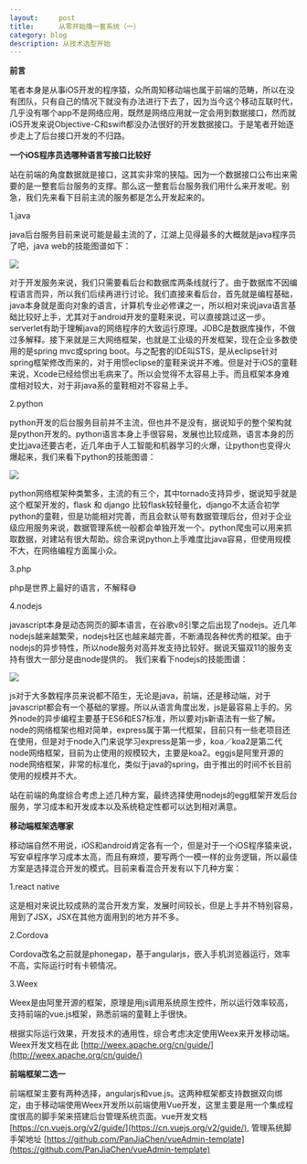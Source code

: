 ```yaml
---
layout:     post
title:      从零开始撸一套系统（一）
category: blog
description: 从技术选型开始
---
```


**前言**

笔者本身是从事iOS开发的程序猿，众所周知移动端也属于前端的范畴，所以在没有团队，只有自己的情况下就没有办法进行下去了，因为当今这个移动互联时代，几乎没有哪个app不是网络应用，既然是网络应用就一定会用到数据接口，然而就iOS开发来说Objective-C和swift都没办法很好的开发数据接口。于是笔者开始逐步走上了后台接口开发的不归路。


**一个iOS程序员选哪种语言写接口比较好**

站在前端的角度数据就是接口，这其实非常的狭隘。因为一个数据接口公布出来需要的是一整套后台服务的支撑。那么这一整套后台服务我们用什么来开发呢。别急，我们先来看下目前主流的服务都是怎么开发起来的。

1.java

java后台服务目前来说可能是最主流的了，江湖上见得最多的大概就是java程序员了吧，java web的技能图谱如下：

![](http://www.admin10000.com/UploadFiles/Document/201605/13/20160513110847549063.JPG)

对于开发服务来说，我们只需要看后台和数据库两条线就行了。由于数据库不因编程语言而异，所以我们后续再进行讨论。我们直接来看后台，首先就是编程基础，java本身就是面向对象的语言，计算机专业必修课之一，所以相对来说java语言基础比较好上手，尤其对于android开发的童鞋来说，可以直接跳过这一步。serverlet有助于理解java的网络程序的大致运行原理。JDBC是数据库操作，不做过多解释。接下来就是三大网络框架，也就是工业级的开发框架，现在企业多数使用的是spring mvc或spring boot。与之配套的IDE叫STS，是从eclipse针对spring框架修改而来的，对于用惯eclipse的童鞋来说并不难。但是对于iOS的童鞋来说，Xcode已经给惯出毛病来了。所以会觉得不太容易上手。而且框架本身难度相对较大，对于非java系的童鞋相对不容易上手。

2.python

python开发的后台服务目前并不主流，但也并不是没有，据说知乎的整个架构就是python开发的。python语言本身上手很容易，发展也比较成熟，语言本身的历史比java还要古老，近几年由于人工智能和机器学习的火爆，让python也变得火爆起来，我们来看下python的技能图谱：

![](http://oqedyhjhj.bkt.clouddn.com/pythonweb.png)

python网络框架种类繁多，主流的有三个，其中tornado支持异步，据说知乎就是这个框架开发的，flask 和 django 比较flask较轻量化，django不太适合初学python的童鞋，但是功能相对完善，而且会默认带有数据管理后台，但对于企业级应用服务来说，数据管理系统一般都会单独开发一个。python爬虫可以用来抓取数据，对建站有很大帮助。综合来说python上手难度比java容易，但使用规模不大，在网络编程方面属小众。

3.php

php是世界上最好的语言，不解释😅

4.nodejs

javascript本身是动态网页的脚本语言，在谷歌v8引擎之后出现了nodejs。近几年nodejs越来越繁荣，nodejs社区也越来越完善，不断涌现各种优秀的框架。由于nodejs的异步特性，所以node服务对高并发支持比较好。据说天猫双11的服务支持有很大一部分是由node提供的。
我们来看下nodejs的技能图谱：

![](http://oqedyhjhj.bkt.clouddn.com/nodejs.png)

js对于大多数程序员来说都不陌生，无论是java，前端，还是移动端，对于javascript都会有一个基础的掌握。所以从语言角度出发，js是最容易上手的。另外node的异步编程主要基于ES6和ES7标准，所以要对js新语法有一些了解。node的网络框架也相对简单，express属于第一代框架，目前只有一些老项目还在使用，但是对于node入门来说学习express是第一步，koa／koa2是第二代node网络框架，目前为止使用的规模较大，主要是koa2。eggjs是阿里开源的node网络框架，非常的标准化，类似于java的spring，由于推出的时间不长目前使用的规模并不大。

站在前端的角度综合考虑上述几种方案，最终选择使用nodejs的egg框架开发后台服务，学习成本和开发成本以及系统稳定性都可以达到相对满意。

**移动端框架选哪家**

移动端自然不用说，iOS和android肯定各有一个，但是对于一个iOS程序猿来说，写安卓程序学习成本太高，而且有麻烦，要写两个一模一样的业务逻辑，所以最佳方案是选择混合开发的模式。目前来看混合开发有以下几种方案：

1.react native

这是相对来说比较成熟的混合开发方案，发展时间较长，但是上手并不特别容易，用到了JSX，JSX在其他方面用到的地方并不多。

2.Cordova

Cordova改名之前就是phonegap，基于angularjs，嵌入手机浏览器运行，效率不高，实际运行时有卡顿情况。

3.Weex

Weex是由阿里开源的框架，原理是用js调用系统原生控件，所以运行效率较高，支持前端的vue.js框架，熟悉前端的童鞋上手很快。

根据实际运行效果，开发技术的通用性，综合考虑决定使用Weex来开发移动端。Weex开发文档在此 [http://weex.apache.org/cn/guide/](http://weex.apache.org/cn/guide/)


**前端框架二选一**

前端框架主要有两种选择，angularjs和vue.js。这两种框架都支持数据双向绑定，由于移动端使用Weex开发所以前端使用Vue开发，这里主要是用一个集成程度很高的脚手架来搭建后台管理系统页面。vue开发文档 [https://cn.vuejs.org/v2/guide/](https://cn.vuejs.org/v2/guide/), 管理系统脚手架地址 [https://github.com/PanJiaChen/vueAdmin-template](https://github.com/PanJiaChen/vueAdmin-template)
